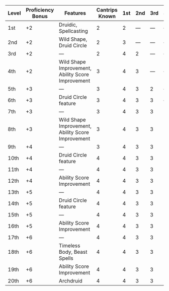 | Level | Proficiency Bonus | Features                                          | Cantrips Known | 1st | 2nd     | 3rd     | 4th     | 5th     | 6th     | 7th     | 8th     | 9th     |
|-------|-------------------|---------------------------------------------------|----------------|-----|---------|---------|---------|---------|---------|---------|---------|---------|
| 1st   | +2                | Druidic, Spellcasting                             | 2              | 2   | &mdash; | &mdash; | &mdash; | &mdash; | &mdash; | &mdash; | &mdash; | &mdash; |
| 2nd   | +2                | Wild Shape, Druid Circle                          | 2              | 3   | &mdash; | &mdash; | &mdash; | &mdash; | &mdash; | &mdash; | &mdash; | &mdash; |
| 3rd   | +2                | &mdash;                                           | 2              | 4   | 2       | &mdash; | &mdash; | &mdash; | &mdash; | &mdash; | &mdash; | &mdash; |
| 4th   | +2                | Wild Shape Improvement, Ability Score Improvement | 3              | 4   | 3       | &mdash; | &mdash; | &mdash; | &mdash; | &mdash; | &mdash; | &mdash; |
| 5th   | +3                | &mdash;                                           | 3              | 4   | 3       | 2       | &mdash; | &mdash; | &mdash; | &mdash; | &mdash; | &mdash; |
| 6th   | +3                | Druid Circle feature                              | 3              | 4   | 3       | 3       | &mdash; | &mdash; | &mdash; | &mdash; | &mdash; | &mdash; |
| 7th   | +3                | &mdash;                                           | 3              | 4   | 3       | 3       | 1       | &mdash; | &mdash; | &mdash; | &mdash; | &mdash; |
| 8th   | +3                | Wild Shape Improvement, Ability Score Improvement | 3              | 4   | 3       | 3       | 2       | &mdash; | &mdash; | &mdash; | &mdash; | &mdash; |
| 9th   | +4                | &mdash;                                           | 3              | 4   | 3       | 3       | 3       | 1       | &mdash; | &mdash; | &mdash; | &mdash; |
| 10th  | +4                | Druid Circle feature                              | 4              | 4   | 3       | 3       | 3       | 2       | &mdash; | &mdash; | &mdash; | &mdash; |
| 11th  | +4                | &mdash;                                           | 4              | 4   | 3       | 3       | 3       | 2       | 1       | &mdash; | &mdash; | &mdash; |
| 12th  | +4                | Ability Score Improvement                         | 4              | 4   | 3       | 3       | 3       | 2       | 1       | &mdash; | &mdash; | &mdash; |
| 13th  | +5                | &mdash;                                           | 4              | 4   | 3       | 3       | 3       | 2       | 1       | 1       | &mdash; | &mdash; |
| 14th  | +5                | Druid Circle feature                              | 4              | 4   | 3       | 3       | 3       | 2       | 1       | 1       | &mdash; | &mdash; |
| 15th  | +5                | &mdash;                                           | 4              | 4   | 3       | 3       | 3       | 2       | 1       | 1       | 1       | &mdash; |
| 16th  | +5                | Ability Score Improvement                         | 4              | 4   | 3       | 3       | 3       | 2       | 1       | 1       | 1       | &mdash; |
| 17th  | +6                | &mdash;                                           | 4              | 4   | 3       | 3       | 3       | 2       | 1       | 1       | 1       | 1       |
| 18th  | +6                | Timeless Body, Beast Spells                       | 4              | 4   | 3       | 3       | 3       | 3       | 1       | 1       | 1       | 1       |
| 19th  | +6                | Ability Score Improvement                         | 4              | 4   | 3       | 3       | 3       | 3       | 2       | 1       | 1       | 1       |
| 20th  | +6                | Archdruid                                         | 4              | 4   | 3       | 3       | 3       | 3       | 2       | 2       | 1       | 1       |
